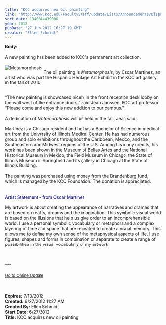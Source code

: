 ```yaml
---
title: "KCC acquires new oil painting"
link: "http://www.kcc.edu/FacultyStaff/update/Lists/Announcements/DispForm.aspx?ID=748"
sort_date: 1340814439000
year: 2012
pubDate: "27 Jun 2012 16:27:19 GMT"
creator: "Ellen Schmidt"
---
```


<div><b>Body:</b> <div class="ExternalClassDE0610B702B543FFBB71E13E2B3F4780">
<div><br />A new painting has been added to KCC's permanent art collection.</div>
<div><br />
<div style="float:left;margin-right:6px"><img alt="Metamorphosis" src="/FacultyStaff/update/PublishingImages/Metamorphosis.jpg" /></div>
<p>The oil painting is <em>Metamorphosis</em>, by Oscar Martinez, an artist who was part the Hispanic Heritage Art Exhibit in the KCC art gallery in the fall of 2010. </p></div>
<div><br />“The new painting is showcased nicely in the front reception desk lobby on the wall west of the entrance doors,” said Jean Janssen, KCC art professor. “Please come and enjoy this new addition to our campus.”</div>
<div><br />A dedication of <em>Metamorphosis </em>will be held in the fall, Jean said. </div>
<div><br />Martínez is a Chicago resident and he has a Bachelor of Science in medical art from the University of Illinois Medical Center. He has had numerous group and solo exhibitions throughout the Caribbean, Mexico, and the Southeastern and Midwest regions of the U.S. Among his many credits, his work has been shown in the Museum of Bellas Artes and the National Historical Museum in Mexico, the Field Museum in Chicago, the State of Illinois Museum in Springfield and its gallery in Chicago at the State of Illinois Building.  <br /></div>
<div>
<div> </div>
<div>The painting was purchased using money from the Brandenburg fund, which is managed by the KCC Foundation. The donation is appreciated.</div> </div>
<div><br /><font color="#000080">Artist Statement – from Oscar Martinez</font></div>
<div><font color="#993300"><br /></font>My artwork is about creating the appearance of narratives and dramas that are based on reality, dreams and the imagination. This symbolic visual world is based on the illusions that help us give order to an incomprehensible world. I use a personal symbolic vocabulary or metaphors and a complex layering of time and space that are repeated to create a visual memory. This allows me to define my own sense of the metaphysical aspects of life. I use figures, shapes and forms in combination or separate to create a range of possibilities in the visual vocabulary of my artwork.<br /></div>
<div> </div>
<div> </div>
<div>
<div> </div>
<div><font size="2">***</font></div>
<div><font size="2"></font> </div>
<div><font size="2"><a href="/FacultyStaff/update/Pages/dailyupdate.aspx">Go to Online Update</a></font><font size="2"></font></div>
<div><font size="2"></font> </div>
<div><font size="2"></font> </div>
<div><font size="2"></font> </div></div></div></div>
<div><b>Expires:</b> 7/13/2012</div>
<div><b>Created:</b> 6/27/2012 11:27 AM</div>
<div><b>Created By:</b> Ellen Schmidt</div>
<div><b>Start Date:</b> 6/27/2012</div>
<div><b>Title:</b> KCC acquires new oil painting</div>
